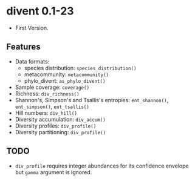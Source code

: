 # divent 0.1-23

- First Version.

## Features

- Data formats: 
    - species distribution: `species_distribution()`
    - metacommunity: `metacommunity()`
    - phylo_divent: `as_phylo_divent()`
- Sample coverage: `coverage()`
- Richness: `div_richness()`
- Shannon's, Simpson's and Tsallis's entropies: `ent_shannon()`, `ent_simpson()`, `ent_tsallis()`
- Hill numbers: `div_hill()`
- Diversity accumulation: `div_accum()`
- Diversity profiles: `div_profile()`
- Diversity partitioning: `div_profile()`

## TODO
- `div_profile` requires integer abundances for its confidence envelope but `gamma` argument is ignored.

